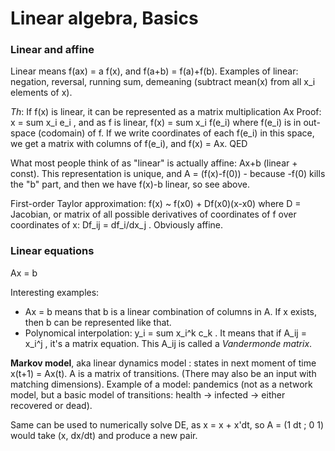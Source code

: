 # Linear algebra, Basics

### Linear and affine

Linear means f(ax) = a f(x), and f(a+b) = f(a)+f(b). Examples of linear: negation, reversal, running sum, demeaning (subtract mean(x) from all x_i elements of x).

*Th*: If f(x) is linear, it can be represented as a matrix multiplication Ax
Proof: x = sum x_i e_i , and as f is linear, f(x) = sum x_i f(e_i) where f(e_i) is in out-space (codomain) of f. If we write coordinates of each f(e_i) in this space, we get a matrix with columns of f(e_i), and f(x) = Ax. QED 

What most people think of as "linear" is actually affine: Ax+b (linear + const). This representation is unique, and A = (f(x)-f(0)) - because -f(0) kills the "b" part, and then we have f(x)-b linear, so see above.

First-order Taylor approximation: f(x) ~ f(x0) + Df(x0)(x-x0) where D = Jacobian, or matrix of all possible derivatives of coordinates of f over coordinates of x: Df_ij = df_i/dx_j . Obviously affine.

### Linear equations

Ax = b

Interesting examples:
* Ax = b means that b is a linear combination of columns in A. If x exists, then b can be represented like that.
* Polynomical interpolation: y_i = sum x_i^k c_k . It means that if A_ij = x_i^j , it's a matrix equation. This A_ij is called a *Vandermonde matrix*.

**Markov model**, aka linear dynamics model : states in next moment of time x(t+1) = Ax(t). A is a matrix of transitions. (There may also be an input with matching dimensions). Example of a model: pandemics (not as a network model, but a basic model of transitions: health -> infected -> either recovered or dead).

Same can be used to numerically solve DE, as x = x + x'dt, so A = (1 dt ; 0 1) would take (x, dx/dt) and produce a new pair.